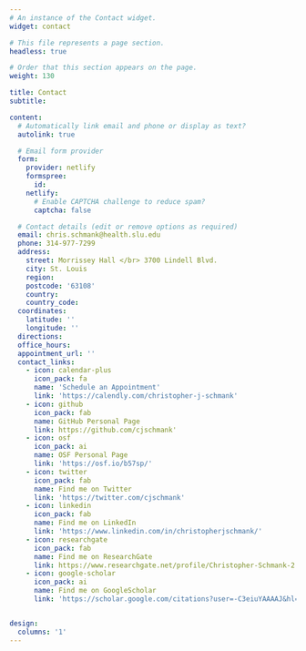 ```yaml
---
# An instance of the Contact widget.
widget: contact

# This file represents a page section.
headless: true

# Order that this section appears on the page.
weight: 130

title: Contact
subtitle:

content:
  # Automatically link email and phone or display as text?
  autolink: true

  # Email form provider
  form:
    provider: netlify
    formspree:
      id:
    netlify:
      # Enable CAPTCHA challenge to reduce spam?
      captcha: false

  # Contact details (edit or remove options as required)
  email: chris.schmank@health.slu.edu
  phone: 314-977-7299
  address:
    street: Morrissey Hall </br> 3700 Lindell Blvd.
    city: St. Louis
    region: 
    postcode: '63108'
    country: 
    country_code: 
  coordinates:
    latitude: ''
    longitude: ''
  directions: 
  office_hours:
  appointment_url: ''
  contact_links:
    - icon: calendar-plus
      icon_pack: fa
      name: 'Schedule an Appointment'
      link: 'https://calendly.com/christopher-j-schmank'
    - icon: github
      icon_pack: fab
      name: GitHub Personal Page
      link: https://github.com/cjschmank'
    - icon: osf
      icon_pack: ai
      name: OSF Personal Page
      link: 'https://osf.io/b57sp/'
    - icon: twitter
      icon_pack: fab
      name: Find me on Twitter
      link: 'https://twitter.com/cjschmank'
    - icon: linkedin
      icon_pack: fab
      name: Find me on LinkedIn
      link: 'https://www.linkedin.com/in/christopherjschmank/'
    - icon: researchgate
      icon_pack: fab
      name: Find me on ResearchGate
      link: https://www.researchgate.net/profile/Christopher-Schmank-2'    
    - icon: google-scholar
      icon_pack: ai
      name: Find me on GoogleScholar
      link: 'https://scholar.google.com/citations?user=-C3eiuYAAAAJ&hl=en'


design:
  columns: '1'
---
```

